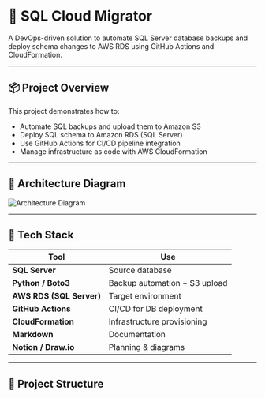 # 🚀 SQL Cloud Migrator

A DevOps-driven solution to automate SQL Server database backups and deploy schema changes to AWS RDS using GitHub Actions and CloudFormation.

---

## 📦 Project Overview

This project demonstrates how to:
- Automate SQL backups and upload them to Amazon S3
- Deploy SQL schema to Amazon RDS (SQL Server)
- Use GitHub Actions for CI/CD pipeline integration
- Manage infrastructure as code with AWS CloudFormation

---

## 🧱 Architecture Diagram

![Architecture Diagram](./docs/architecture.png)

---

## 🧰 Tech Stack

| Tool | Use |
|------|-----|
| **SQL Server** | Source database |
| **Python / Boto3** | Backup automation + S3 upload |
| **AWS RDS (SQL Server)** | Target environment |
| **GitHub Actions** | CI/CD for DB deployment |
| **CloudFormation** | Infrastructure provisioning |
| **Markdown** | Documentation |
| **Notion / Draw.io** | Planning & diagrams |

---

## 📁 Project Structure

